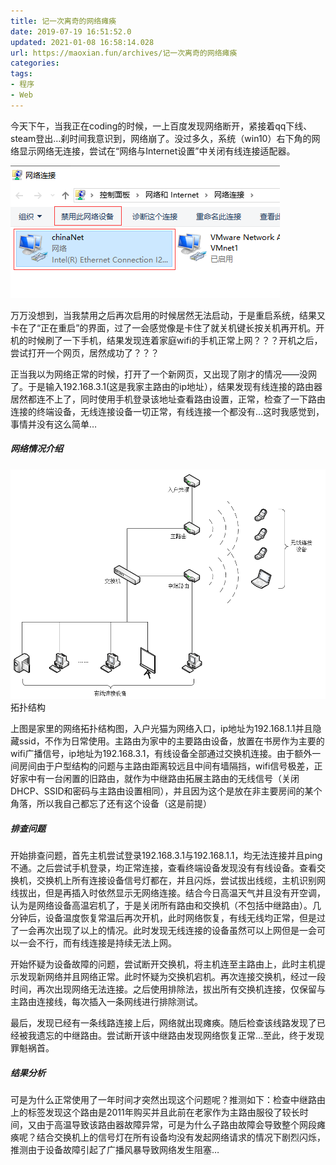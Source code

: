 ```yaml
---
title: 记一次离奇的网络瘫痪
date: 2019-07-19 16:51:52.0
updated: 2021-01-08 16:58:14.028
url: https://maoxian.fun/archives/记一次离奇的网络瘫痪
categories: 
tags: 
- 程序
- Web
---
```


今天下午，当我正在coding的时候，一上百度发现网络断开，紧接着qq下线、steam登出…刹时间我意识到，网络崩了。没过多久，系统（win10）右下角的网络显示网络无连接，尝试在“网络与Internet设置”中关闭有线连接适配器。

![img](./assets/img/0bf5b4b02e59c95b0b37017eee894f00-ce4604-1610094903.png?x-oss-process=style/mxcompress)

万万没想到，当我禁用之后再次启用的时候居然无法启动，于是重启系统，结果又卡在了“正在重启”的界面，过了一会感觉像是卡住了就关机键长按关机再开机。开机的时候刷了一下手机，结果发现连着家庭wifi的手机正常上网？？？开机之后，尝试打开一个网页，居然成功了？？？

正当我以为网络正常的时候，打开了一个新网页，又出现了刚才的情况——没网了。于是输入192.168.3.1(这是我家主路由的ip地址），结果发现有线连接的路由器居然都连不上了，同时使用手机登录该地址查看路由设置，正常，检查了一下路由连接的终端设备，无线连接设备一切正常，有线连接一个都没有…这时我感觉到，事情并没有这么简单…

##### 网络情况介绍

![img](./assets/img/039c7638b4cb69ebe053494d43248011-ef9a80-1610094927.png?x-oss-process=style/mxcompress)拓扑结构

上图是家里的网络拓扑结构图，入户光猫为网络入口，ip地址为192.168.1.1并且隐藏ssid，不作为日常使用。主路由为家中的主要路由设备，放置在书房作为主要的wifi广播信号，ip地址为192.168.3.1，有线设备全部通过交换机连接。由于额外一间房间由于户型结构的问题与主路由距离较远且中间有墙隔挡，wifi信号极差，正好家中有一台闲置的旧路由，就作为中继路由拓展主路由的无线信号（关闭DHCP、SSID和密码与主路由设置相同），并且因为这个是放在非主要房间的某个角落，所以我自己都忘了还有这个设备（这是前提）

##### 排查问题

开始排查问题，首先主机尝试登录192.168.3.1与192.168.1.1，均无法连接并且ping不通。之后尝试手机登录，均正常连接，查看终端设备发现没有有线设备。查看交换机，交换机上所有连接设备信号灯都在，并且闪烁，尝试拔出线缆，主机识别网线拔出，但是再插入时依然显示无网络连接。结合今日高温天气并且没有开空调，认为是网络设备高温宕机了，于是关闭所有路由和交换机（不包括中继路由）。几分钟后，设备温度恢复常温后再次开机，此时网络恢复，有线无线均正常，但是过了一会再次出现了以上的情况。此时发现无线连接的设备虽然可以上网但是一会可以一会不行，而有线连接是持续无法上网。

开始怀疑为设备故障的问题，尝试断开交换机，将主机连至主路由上，此时主机提示发现新网络并且网络正常。此时怀疑为交换机宕机。再次连接交换机，经过一段时间，再次出现网络无法连接。之后使用排除法，拔出所有交换机连接，仅保留与主路由连接线，每次插入一条网线进行排除测试。

最后，发现已经有一条线路连接上后，网络就出现瘫痪。随后检查该线路发现了已经被我遗忘的中继路由。尝试断开该中继路由发现网络恢复正常…至此，终于发现罪魁祸首。

##### 结果分析

可是为什么正常使用了一年时间才突然出现这个问题呢？推测如下：检查中继路由上的标签发现这个路由是2011年购买并且此前在老家作为主路由服役了较长时间，又由于高温导致该路由器故障异常，可是为什么子路由故障会导致整个网段瘫痪呢？结合交换机上的信号灯在所有设备均没有发起网络请求的情况下剧烈闪烁，推测由于设备故障引起了广播风暴导致网络发生阻塞…